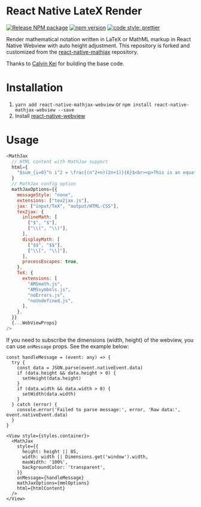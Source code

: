 # React Native LateX Render

[![Release NPM package](https://github.com/halay08/react-native-mathjax-webview/actions/workflows/release.yml/badge.svg)](https://github.com/halay08/react-native-mathjax-webview/actions/workflows/release.yml)
[![npm version](https://badge.fury.io/js/npm.svg)](https://badge.fury.io/js/angular2-expandable-list)
[![code style: prettier](https://img.shields.io/badge/code_style-prettier-ff69b4.svg?style=flat-square)](https://github.com/prettier/prettier)

Render mathematical notation written in LaTeX or MathML markup in React Native Webview with auto height adjustment. This repository is forked and customized from the [react-native-mathjax](https://github.com/calvinkei/react-native-mathjax) repository.

Thanks to [Calvin Kei](https://github.com/calvinkei) for building the base code.

# Installation

1. `yarn add react-native-mathjax-webview` or `npm install react-native-mathjax-webview --save`
2. Install [react-native-webview](https://www.npmjs.com/package/react-native-webview)

# Usage

```javascript
<MathJax
  // HTML content with MathJax support
  html={
    "$sum_{i=0}^n i^2 = \frac{(n^2+n)(2n+1)}{6}$<br><p>This is an equation</p>"
  }
  // MathJax config option
  mathJaxOptions={{
    messageStyle: "none",
    extensions: ["tex2jax.js"],
    jax: ["input/TeX", "output/HTML-CSS"],
    tex2jax: {
      inlineMath: [
        ["$", "$"],
        ["\\(", "\\)"],
      ],
      displayMath: [
        ["$$", "$$"],
        ["\\[", "\\]"],
      ],
      processEscapes: true,
    },
    TeX: {
      extensions: [
        "AMSmath.js",
        "AMSsymbols.js",
        "noErrors.js",
        "noUndefined.js",
      ],
    },
  }}
  {...WebViewProps}
/>
```

If you need to subscribe the dimensions (width, height) of the webview, you can use `onMessage` props. See the example below:

```tsx
const handleMessage = (event: any) => {
  try {
    const data = JSON.parse(event.nativeEvent.data)
    if (data.height && data.height > 0) {
      setHeight(data.height)
    }
    if (data.width && data.width > 0) {
      setWidth(data.width)
    }
  } catch (error) {
    console.error('Failed to parse message:', error, 'Raw data:', event.nativeEvent.data)
  }
}

<View style={styles.container}>
  <MathJax
    style={{
      height: height || 85,
      width: width || Dimensions.get('window').width,
      maxWidth: '100%',
      backgroundColor: 'transparent',
    }}
    onMessage={handleMessage}
    mathJaxOptions={mmlOptions}
    html={htmlContent}
  />
</View>
```
